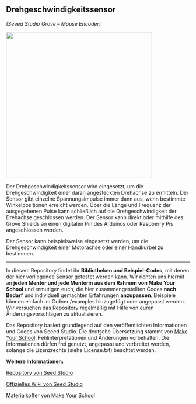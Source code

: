 Drehgeschwindigkeitssensor
----
*(Seeed Studio Grove – Mouse Encoder)*

<img src=https://www.makeyourschool.de/wp-content/uploads/2018/10/22_drehgeschwindigkeitssensor-1024x1024.jpg width=400px>

Der Drehgeschwindigkeitssensor wird eingesetzt, um die Drehgeschwindigkeit einer daran angesteckten Drehachse zu ermitteln. Der Sensor gibt einzelne Spannungsimpulse immer dann aus, wenn bestimmte Winkelpositionen erreicht werden. Über die Länge und Frequenz der ausgegebenen Pulse kann schließlich auf die Drehgeschwindigkeit der Drehachse geschlossen werden. Der Sensor kann direkt oder mithilfe des Grove Shields an einen digitalen Pin des Arduinos oder Raspberry Pis angeschlossen werden.

Der Sensor kann beispielsweise eingesetzt werden, um die Drehgeschwindigkeit einer Motorachse oder einer Handkurbel zu bestimmen.

----

In diesem Repository findet ihr **Bibliotheken und Beispiel-Codes**, mit denen der hier vorliegende Sensor getestet werden kann. Wir richten uns hiermit an **jeden Mentor und jede Mentorin aus dem Rahmen von Make Your School** und ermutigen euch, die hier zusammengestellten Codes **nach Bedarf** und individuell gemachten Erfahrungen **anzupassen**. Beispiele können einfach im Ordner /examples hinzugefügt oder angepasst werden. Wir versuchen das Repository regelmäßig mit Hilfe von euren Änderungsvorschlägen zu aktualisieren.

Das Repository basiert grundlegend auf den veröffentlichten Informationen und Codes von Seeed Studio. 
Die deutsche Übersetzung stammt von [Make Your School](https://www.makeyourschool.de/). Fehlinterpretationen und Änderungen vorbehalten. Die Informationen dürfen frei genutzt, angepasst und verbreitet werden, solange die Lizenzrechte (siehe License.txt) beachtet werden.

**Weitere Informationen:**

[Repository von Seed Studio](https://github.com/Seeed-Studio/)

[Offizielles Wiki von Seed Studio](http://wiki.seeedstudio.com/Grove/)

[Materialkoffer von Make Your School](https://www.makeyourschool.de/material/)

